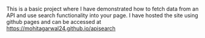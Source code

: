 This is a basic project where I have demonstrated how to fetch data from an API and use search functionality into your page.
I have hosted the site using github pages and can be accessed at https://mohitagarwal24.github.io/apisearch
